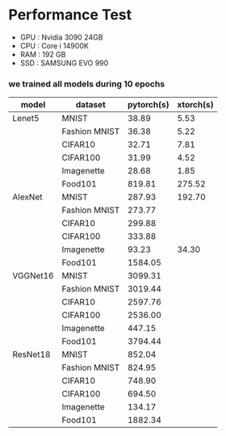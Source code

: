 # Performance Test

- GPU : Nvidia 3090 24GB
- CPU : Core i 14900K
- RAM : 192 GB
- SSD : SAMSUNG EVO 990

### we trained all models during 10 epochs

| model         | dataset           | pytorch(s) | xtorch(s) |
|---------------|-------------------|------------|-----------|
| Lenet5        | MNIST             | 38.89      | 5.53      |
|               | Fashion MNIST     | 36.38      | 5.22      |
|               | CIFAR10           | 32.71      | 7.81      |
|               | CIFAR100          | 31.99      | 4.52      |
|               | Imagenette        | 28.68      | 1.85      |
|               | Food101           | 819.81     | 275.52    |
| AlexNet       | MNIST             | 287.93     | 192.70    |
|               | Fashion MNIST     | 273.77     |           |
|               | CIFAR10           | 299.88     |           |
|               | CIFAR100          | 333.88     |           |
|               | Imagenette        | 93.23      | 34.30     |
|               | Food101           | 1584.05    |           |
| VGGNet16      | MNIST             | 3099.31    |           |
|               | Fashion MNIST     | 3019.44    |           |
|               | CIFAR10           | 2597.76    |           |
|               | CIFAR100          | 2536.00    |           |
|               | Imagenette        | 447.15     |           |
|               | Food101           | 3794.44    |           |
| ResNet18      | MNIST             | 852.04     |           |
|               | Fashion MNIST     | 824.95     |           |
|               | CIFAR10           | 748.90     |           |
|               | CIFAR100          | 694.50     |           |
|               | Imagenette        | 134.17     |           |
|               | Food101           | 1882.34    |           |



